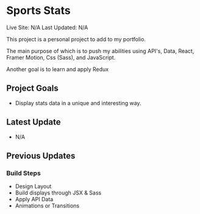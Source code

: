 # Sports Stats
Live Site: N/A
Last Updated:  N/A

This project is a personal project to add to my portfolio.

The main purpose of which is to push my abilities using API's, Data, React, Framer Motion, Css (Sass), and JavaScript.

Another goal is to learn and apply Redux

## Project Goals
- Display stats data in a unique and interesting way.

## Latest Update
- N/A

## Previous Updates

### Build Steps
- Design Layout
- Build displays through JSX & Sass
- Apply API Data
- Animations or Transitions